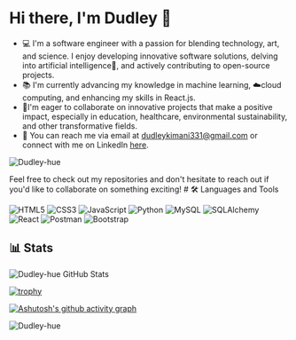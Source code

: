 # Hi there, I'm Dudley 👋

- 💻 I'm a software engineer with a passion for blending technology, art, and science. I enjoy developing innovative software solutions, delving into artificial intelligence🤖, and actively contributing to open-source projects.
- 📚 I'm currently advancing my knowledge in machine learning, ☁️cloud computing, and enhancing my skills in React.js.
- 🎯I'm eager to collaborate on innovative projects that make a positive impact, especially in education, healthcare, environmental sustainability, and other transformative fields.
-  💬  You can reach me via email at dudleykimani331@gmail.com or connect with me on LinkedIn [here](https://).

<p align="left"> <img src="https://komarev.com/ghpvc/?username=Dudley-hue&label=Profile%20views&color=0e75b6&style=flat" alt="Dudley-hue" /> </p>
Feel free to check out my repositories and don't hesitate to reach out if you'd like to collaborate on something exciting!
# 🛠 Languages and Tools

![HTML5](https://img.shields.io/badge/HTML5-E34F26?style=for-the-badge&logo=html5&logoColor=white)
![CSS3](https://img.shields.io/badge/CSS3-1572B6?style=for-the-badge&logo=css3&logoColor=white)
![JavaScript](https://img.shields.io/badge/JavaScript-F7DF1E?style=for-the-badge&logo=javascript&logoColor=black)
![Python](https://img.shields.io/badge/Python-3776AB?style=for-the-badge&logo=python&logoColor=white)
![MySQL](https://img.shields.io/badge/MySQL-4479A1?style=for-the-badge&logo=mysql&logoColor=white)
![SQLAlchemy](https://img.shields.io/badge/SQLAlchemy-1f2d27?style=for-the-badge&logo=sqlalchemy&logoColor=red)
![React](https://img.shields.io/badge/React-20232A?style=for-the-badge&logo=react&logoColor=61DAFB)
<img src="https://img.shields.io/badge/Postman-FF6C37?style=for-the-badge&logo=postman&logoColor=white" alt="Postman"/>
<img src="https://img.shields.io/badge/bootstrap-%23563D7C.svg?style=for-the-badge&logo=bootstrap&logoColor=white" alt="Bootstrap"/>

## 📊 Stats

![Dudley-hue GitHub Stats](https://github-readme-stats.vercel.app/api?username=Dudley-hue&show_icons=true&theme=radical&hide_border=true&count_private=true)

[![trophy](https://github-profile-trophy.vercel.app/?username=Dudley-hue&theme=darkhub&no-frame=true&margin-w=15&margin-h=15)](https://github.com/ryo-ma/github-profile-trophy)

[![Ashutosh's github activity graph](https://github-readme-activity-graph.vercel.app/graph?username=Dudley-hue&theme=tokyo-night)](https://github.com/ashutosh00710/github-readme-activity-graph)

<p><img align="center" src="https://github-readme-streak-stats.herokuapp.com/?user=Dudley-hue&" alt="Dudley-hue" /></p>
